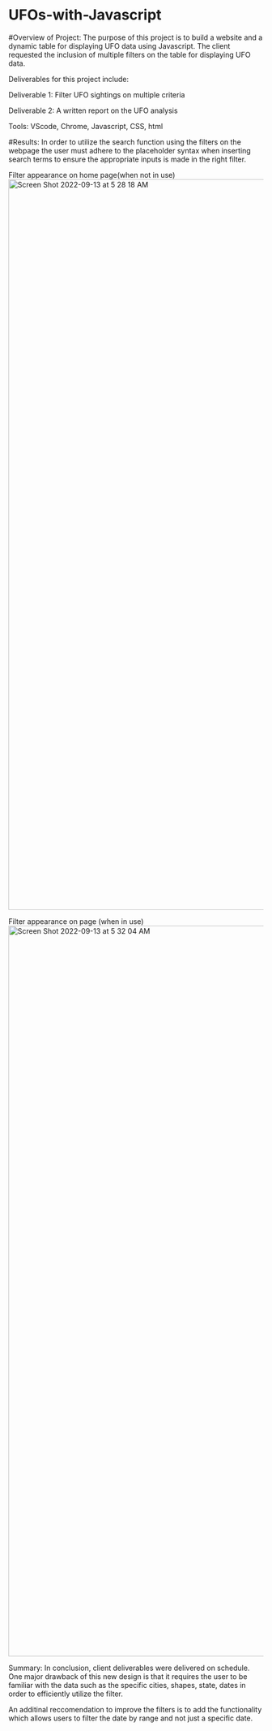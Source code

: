 # UFOs-with-Javascript

#Overview of Project: 
The purpose of this project is to build a website and a dynamic table for displaying UFO data using Javascript. The client requested the inclusion of multiple filters on the table for displaying UFO data. 

Deliverables for this project include:

Deliverable 1: Filter UFO sightings on multiple criteria

Deliverable 2: A written report on the UFO analysis

Tools: VScode, Chrome, Javascript, CSS, html

#Results: 
In order to utilize the search function using the filters on the webpage the user must adhere to the placeholder syntax when inserting search terms to ensure the appropriate inputs is made in the right filter. 

Filter appearance on home page(when not in use) <img width="1440" alt="Screen Shot 2022-09-13 at 5 28 18 AM" src="https://user-images.githubusercontent.com/80330988/189871329-861ecc58-dc15-4411-8b6c-5b97df93b9bc.png">

Filter appearance on page (when in use)
<img width="1440" alt="Screen Shot 2022-09-13 at 5 32 04 AM" src="https://user-images.githubusercontent.com/80330988/189871799-1b394f99-4425-49f4-b71d-d623e2967ab3.png">


Summary:
In conclusion, client deliverables were delivered on schedule. One major drawback of this new design is that it requires the user to be familiar with the data such as the specific cities, shapes, state, dates in order to efficiently utilize the filter. 

An additinal reccomendation to improve the filters is to add the functionality which allows users to filter the date by range and not just a specific date. 
